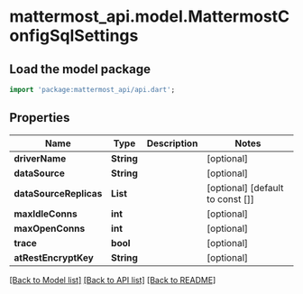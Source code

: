 # mattermost_api.model.MattermostConfigSqlSettings

## Load the model package
```dart
import 'package:mattermost_api/api.dart';
```

## Properties
Name | Type | Description | Notes
------------ | ------------- | ------------- | -------------
**driverName** | **String** |  | [optional] 
**dataSource** | **String** |  | [optional] 
**dataSourceReplicas** | **List<String>** |  | [optional] [default to const []]
**maxIdleConns** | **int** |  | [optional] 
**maxOpenConns** | **int** |  | [optional] 
**trace** | **bool** |  | [optional] 
**atRestEncryptKey** | **String** |  | [optional] 

[[Back to Model list]](../README.md#documentation-for-models) [[Back to API list]](../README.md#documentation-for-api-endpoints) [[Back to README]](../README.md)


